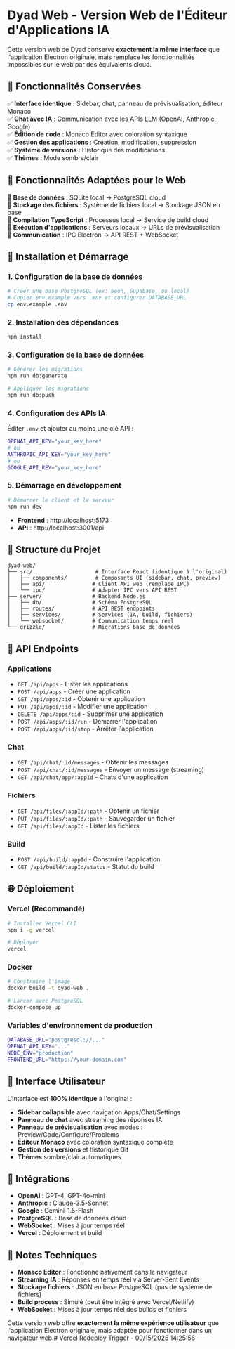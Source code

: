 # Dyad Web - Version Web de l'Éditeur d'Applications IA

Cette version web de Dyad conserve **exactement la même interface** que l'application Electron originale, mais remplace les fonctionnalités impossibles sur le web par des équivalents cloud.

## 🎯 Fonctionnalités Conservées

✅ **Interface identique** : Sidebar, chat, panneau de prévisualisation, éditeur Monaco  
✅ **Chat avec IA** : Communication avec les APIs LLM (OpenAI, Anthropic, Google)  
✅ **Édition de code** : Monaco Editor avec coloration syntaxique  
✅ **Gestion des applications** : Création, modification, suppression  
✅ **Système de versions** : Historique des modifications  
✅ **Thèmes** : Mode sombre/clair  

## 🔄 Fonctionnalités Adaptées pour le Web

🔄 **Base de données** : SQLite local → PostgreSQL cloud  
🔄 **Stockage des fichiers** : Système de fichiers local → Stockage JSON en base  
🔄 **Compilation TypeScript** : Processus local → Service de build cloud  
🔄 **Exécution d'applications** : Serveurs locaux → URLs de prévisualisation  
🔄 **Communication** : IPC Electron → API REST + WebSocket  

## 🚀 Installation et Démarrage

### 1. Configuration de la base de données

```bash
# Créer une base PostgreSQL (ex: Neon, Supabase, ou local)
# Copier env.example vers .env et configurer DATABASE_URL
cp env.example .env
```

### 2. Installation des dépendances

```bash
npm install
```

### 3. Configuration de la base de données

```bash
# Générer les migrations
npm run db:generate

# Appliquer les migrations
npm run db:push
```

### 4. Configuration des APIs IA

Éditer `.env` et ajouter au moins une clé API :
```bash
OPENAI_API_KEY="your_key_here"
# ou
ANTHROPIC_API_KEY="your_key_here"
# ou  
GOOGLE_API_KEY="your_key_here"
```

### 5. Démarrage en développement

```bash
# Démarrer le client et le serveur
npm run dev
```

- **Frontend** : http://localhost:5173
- **API** : http://localhost:3001/api

## 📁 Structure du Projet

```
dyad-web/
├── src/                    # Interface React (identique à l'original)
│   ├── components/         # Composants UI (sidebar, chat, preview)
│   ├── api/               # Client API web (remplace IPC)
│   └── ipc/               # Adapter IPC vers API REST
├── server/                # Backend Node.js
│   ├── db/                # Schéma PostgreSQL
│   ├── routes/            # API REST endpoints
│   ├── services/          # Services (IA, build, fichiers)
│   └── websocket/         # Communication temps réel
└── drizzle/               # Migrations base de données
```

## 🔧 API Endpoints

### Applications
- `GET /api/apps` - Lister les applications
- `POST /api/apps` - Créer une application
- `GET /api/apps/:id` - Obtenir une application
- `PUT /api/apps/:id` - Modifier une application
- `DELETE /api/apps/:id` - Supprimer une application
- `POST /api/apps/:id/run` - Démarrer l'application
- `POST /api/apps/:id/stop` - Arrêter l'application

### Chat
- `GET /api/chat/:id/messages` - Obtenir les messages
- `POST /api/chat/:id/messages` - Envoyer un message (streaming)
- `GET /api/chat/app/:appId` - Chats d'une application

### Fichiers
- `GET /api/files/:appId/:path` - Obtenir un fichier
- `PUT /api/files/:appId/:path` - Sauvegarder un fichier
- `GET /api/files/:appId` - Lister les fichiers

### Build
- `POST /api/build/:appId` - Construire l'application
- `GET /api/build/:appId/status` - Statut du build

## 🌐 Déploiement

### Vercel (Recommandé)

```bash
# Installer Vercel CLI
npm i -g vercel

# Déployer
vercel
```

### Docker

```bash
# Construire l'image
docker build -t dyad-web .

# Lancer avec PostgreSQL
docker-compose up
```

### Variables d'environnement de production

```bash
DATABASE_URL="postgresql://..."
OPENAI_API_KEY="..."
NODE_ENV="production"
FRONTEND_URL="https://your-domain.com"
```

## 🎨 Interface Utilisateur

L'interface est **100% identique** à l'original :

- **Sidebar collapsible** avec navigation Apps/Chat/Settings
- **Panneau de chat** avec streaming des réponses IA
- **Panneau de prévisualisation** avec modes : Preview/Code/Configure/Problems
- **Éditeur Monaco** avec coloration syntaxique complète
- **Gestion des versions** et historique Git
- **Thèmes** sombre/clair automatiques

## 🔗 Intégrations

- **OpenAI** : GPT-4, GPT-4o-mini
- **Anthropic** : Claude-3.5-Sonnet
- **Google** : Gemini-1.5-Flash
- **PostgreSQL** : Base de données cloud
- **WebSocket** : Mises à jour temps réel
- **Vercel** : Déploiement et build

## 📝 Notes Techniques

- **Monaco Editor** : Fonctionne nativement dans le navigateur
- **Streaming IA** : Réponses en temps réel via Server-Sent Events
- **Stockage fichiers** : JSON en base PostgreSQL (pas de système de fichiers)
- **Build process** : Simulé (peut être intégré avec Vercel/Netlify)
- **WebSocket** : Mises à jour temps réel des builds et fichiers

Cette version web offre **exactement la même expérience utilisateur** que l'application Electron originale, mais adaptée pour fonctionner dans un navigateur web.#   V e r c e l   R e d e p l o y   T r i g g e r   -   0 9 / 1 5 / 2 0 2 5   1 4 : 2 5 : 5 6  
 